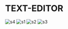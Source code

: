 # TEXT-EDITOR
![s4](https://user-images.githubusercontent.com/65547096/132696162-9c0492bf-ee47-4d0d-bb4c-5c2c9d60ccc3.PNG)
![s1](https://user-images.githubusercontent.com/65547096/132696101-97bedf34-142c-487f-a5e9-fc2015d15548.PNG)
![s2](https://user-images.githubusercontent.com/65547096/132696127-4b0677c9-0758-4b45-bf4b-18ae19c53447.PNG)
![s3](https://user-images.githubusercontent.com/65547096/132696145-ce5c5503-799c-4f9f-8898-80ad5d128efd.PNG)
